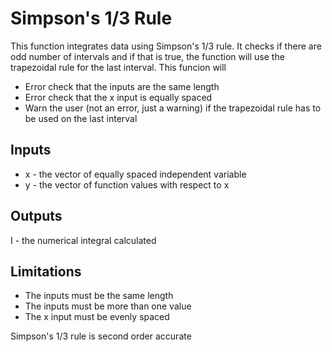 # Simpson's 1/3 Rule #
This function integrates data using Simpson's 1/3 rule.
It checks if there are odd number of intervals and if that is true, the function will use the trapezoidal rule for the last interval.
This funcion will
* Error check that the inputs are the same length
* Error check that the x input is equally spaced
* Warn the user (not an error, just a warning) if the trapezoidal rule has to be used on the last interval

## Inputs ##
* x - the vector of equally spaced independent variable
* y - the vector of function values with respect to x
## Outputs ##
I - the numerical integral calculated
## Limitations ##
* The inputs must be the same length
* The inputs must be more than one value
* The x input must be evenly spaced

Simpson's 1/3 rule is second order accurate

